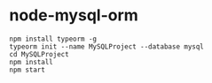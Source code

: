 # node-mysql-orm

```
npm install typeorm -g
typeorm init --name MySQLProject --database mysql
cd MySQLProject
npm install
npm start
```
